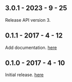 ## 3.0.1 - 2023 - 9 - 25

Release API version 3.

## 0.1.1 - 2017 - 4 - 12

Add documentation. [here](https://github.com/owlinux1000/virustotal.rs)

## 0.1.0 - 2017 - 4 - 10

Initial release. [here](https://github.com/owlinux1000/virustotal.rs)
